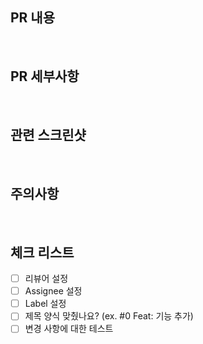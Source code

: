 ## PR 내용

<br>

## PR 세부사항

<br>

## 관련 스크린샷

<br>

## 주의사항

<br>

## 체크 리스트

- [ ] 리뷰어 설정
- [ ] Assignee 설정
- [ ] Label 설정
- [ ] 제목 양식 맞췄나요? (ex. #0 Feat: 기능 추가)
- [ ] 변경 사항에 대한 테스트